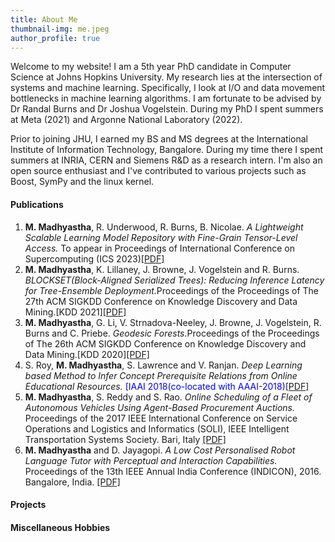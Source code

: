 ```yaml
---
title: About Me
thumbnail-img: me.jpeg
author_profile: true
---
```

Welcome to my website!  I am a 5th year PhD candidate in Computer Science at Johns Hopkins University. My research lies at the intersection of systems and machine learning. Specifically, I look at I/O and data movement bottlenecks in machine learning algorithms. I am fortunate to be advised by Dr Randal Burns and Dr Joshua Vogelstein. During my PhD I spent summers at Meta (2021) and Argonne National Laboratory (2022).

Prior to joining JHU, I earned my BS and MS degrees at the International Institute of Information Technology, Bangalore. During my time there I spent summers at INRIA, CERN and Siemens R&D as a research intern. I'm also an open source enthusiast and I've contributed to various projects such as Boost, SymPy and the linux kernel.

#### Publications

<ol>
        <li><b>M. Madhyastha</b>, R. Underwood, R. Burns, B. Nicolae. <i> A Lightweight Scalable Learning Model Repository with Fine-Grain Tensor-Level Access.</i> To appear in
Proceedings of International Conference on Supercomputing (ICS 2023)<a href="https://drive.google.com/file/d/1OWHNll-Gq1OrXRgHdTtePaYDxbHd51ud/view?usp=sharing" target="_blank">[PDF]   </a></li>
        <li><b>M. Madhyastha</b>, K. Lillaney, J. Browne, J. Vogelstein and R. Burns. <i> BLOCKSET(Block-Aligned Serialized Trees): Reducing Inference Latency for Tree-Ensemble
        Deployment.</i>Proceedings of the Proceedings of The 27th ACM SIGKDD Conference on Knowledge Discovery and Data Mining.[KDD 2021]<a href="https://dl.acm.org/doi/pdf/10.1145/3447548.3467368" target="_blank">[PDF]</a></li>
        <li><b>M. Madhyastha</b>, G. Li, V. Strnadova-Neeley, J. Browne, J. Vogelstein, R. Burns and C. Priebe. <i> Geodesic Forests.</i>Proceedings of the Proceedings of The 26th ACM SIGKDD Conference on Knowledge Discovery and Data Mining.[KDD 2020]<a href="https://dl.acm.org/doi/pdf/10.1145/3394486.3403094" target="_blank">[PDF]</a></li>
        <li>S. Roy, <b>M. Madhyastha</b>, S. Lawrence and V. Ranjan. <i>Deep Learning based Method to Infer
                Concept Prerequisite Relations from Online Educational Resources.</i>
        <font color="blue">[IAAI 2018(co-located with AAAI-2018)</font><a href="https://drive.google.com/open?id=0B8-GCgt57VdldzdQMk9wQlhObjQ" target="_blank">[PDF]</a></li>
        <li><b>M. Madhyastha</b>, S. Reddy and S. Rao.<i> Online Scheduling of a Fleet of Autonomous
                Vehicles Using Agent-Based Procurement Auctions.</i>
        Proceedings of the 2017 IEEE International
        Conference on Service Operations and Logistics and Informatics (SOLI), IEEE Intelligent Transportation
        Systems Society. Bari, Italy <a href="https://drive.google.com/open?id=0B8-GCgt57VdlX2dYbVU4ajlPWkk" target="_blank">[PDF]</a></li>
        <li><b>M. Madhyastha</b> and D. Jayagopi.<i> A Low Cost Personalised Robot Language Tutor with Perceptual and Interaction
              Capabilities.</i> Proceedings of the 13th IEEE Annual
              India Conference (INDICON), 2016. Bangalore, India. <a href="https://drive.google.com/open?id=0B8-GCgt57VdlQ0Yzc1R5M2hGS2s" target="_blank">[PDF]</a> </li>
</ol>

#### Projects


#### Miscellaneous Hobbies
